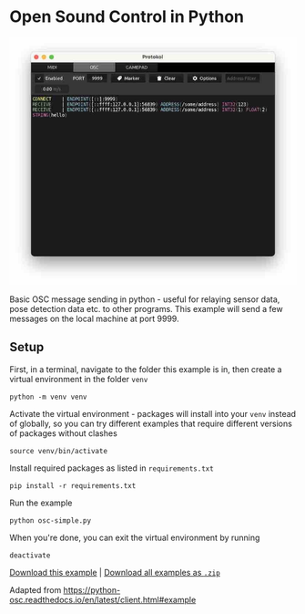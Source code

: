 # Open Sound Control in Python

![A Protokol window showing some messages were sent over OSC](osc-simple.jpg)

Basic OSC message sending in python - useful for relaying sensor data, pose detection data etc. to other programs. This example will send a few messages on the local machine at port 9999.

## Setup

First, in a terminal, navigate to the folder this example is in, then create a virtual environment in the folder `venv`

```
python -m venv venv
```

Activate the virtual environment - packages will install into your `venv` instead of globally, so you can try different examples that require different versions of packages without clashes

```
source venv/bin/activate
```

Install required packages as listed in `requirements.txt`

```
pip install -r requirements.txt
```

Run the example

```
python osc-simple.py
```

When you're done, you can exit the virtual environment by running

```
deactivate
```

[Download this example](https://github.com/XRRCA/CreativeCoding/raw/main/py/osc-simple/osc-simple.zip) | [Download all examples as `.zip`](https://github.com/XRRCA/CreativeCoding/archive/refs/heads/main.zip)

Adapted from https://python-osc.readthedocs.io/en/latest/client.html#example

